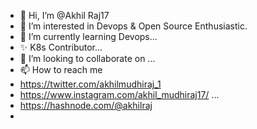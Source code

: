 - 👋 Hi, I’m @Akhil Raj17
- 👀 I’m interested in Devops & Open Source Enthusiastic.
- 🌱 I’m currently learning Devops...
- ✨ K8s Contributor...
- 💞️ I’m looking to collaborate on ...
- 📫 How to reach me
-  https://twitter.com/akhilmudhiraj_1
-  https://www.instagram.com/akhil_mudhiraj17/ ...
-  https://hashnode.com/@akhilraj
-  

<!---
AkhilRaj17/AkhilRaj17 is a ✨ special ✨ repository because its `README.md` (this file) appears on your GitHub profile.
You can click the Preview link to take a look at your changes.
--->
